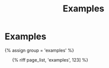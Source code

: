 ﻿---
title: Examples
group: navbar
order: 3
---
# Examples
{% assign group = 'examples' %}
<ul>
{% riff page_list, 'examples',  123] %}
</ul>
